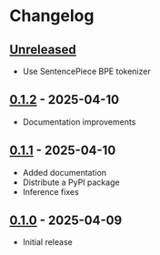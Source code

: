 # Changelog

## [Unreleased]
 - Use SentencePiece BPE tokenizer

## [0.1.2] - 2025-04-10
 - Documentation improvements

## [0.1.1] - 2025-04-10
 - Added documentation
 - Distribute a PyPI package
 - Inference fixes

## [0.1.0] - 2025-04-09
 - Initial release

[Unreleased]: https://github.com/vsemionov/xlab/compare/v0.1.2...main
[0.1.2]: https://github.com/vsemionov/xlab/compare/v0.1.1...v0.1.2
[0.1.1]: https://github.com/vsemionov/xlab/compare/v0.1.0...v0.1.1
[0.1.0]: https://github.com/vsemionov/xlab/releases/tag/v0.1.0
